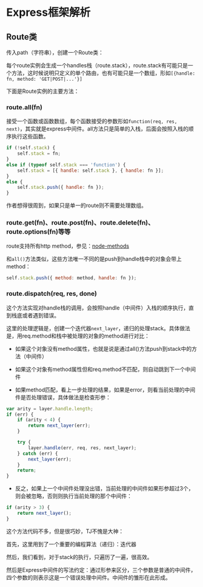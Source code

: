 # Express框架解析

## Route类

传入path（字符串），创建一个Route类：

每个route实例会生成一个handles栈（route.stack），route.stack有可能只是一个方法，这时候说明只定义的单个路由，也有可能只是一个数组，形如`[{handle: fn, method: 'GET|POST|...'}]`

下面是Route实例的主要方法：

### route.all(fn)

接受一个函数或函数数组，每个函数接受的参数形如`function(req, res, next)`，其实就是express中间件。all方法只是简单的入栈，后面会按照入栈的顺序执行这些函数。

``` javascript
if (!self.stack) {
    self.stack = fn;
}
else if (typeof self.stack === 'function') {
    self.stack = [{ handle: self.stack }, { handle: fn }];
}
else {
    self.stack.push({ handle: fn });
}
```

作者想得很周到，如果只是单一的route则不需要处理数组。

### route.get(fn)、route.post(fn)、route.delete(fn)、route.options(fn)等等

route支持所有http method，参见：[node-methods](https://github.com/visionmedia/node-methods)

和`all()`方法类似，这些方法唯一不同的是push到handle栈中的对象会带上method：

``` javascript
self.stack.push({ method: method, handle: fn });
```

### route.dispatch(req, res, done)

这个方法实现对handle栈的调用，会按照handle（中间件）入栈的顺序执行，直到栈底或者遇到错误。

这里的处理逻辑是，创建一个迭代器`next_layer`，递归的处理stack。具体做法是，用req.method和栈中被处理的对象的method进行对比：

- 如果这个对象没有method属性，也就是说是通过all()方法push到stack中的方法（中间件）

- 如果这个对象有method属性但和req.method不匹配，则自动跳到下一个中间件

- 如果method匹配，看上一步处理的结果，如果是error，则看当前处理的中间件是否处理错误，具体做法是检查形参：

``` javascript
var arity = layer.handle.length;
if (err) {
    if (arity < 4) {
        return next_layer(err);
    }

    try {
        layer.handle(err, req, res, next_layer);
    } catch (err) {
        next_layer(err);
    }
    return;
}
```

- 反之，如果上一个中间件处理没出错，当前处理的中间件如果形参超过3个，则会被忽略，否则则执行当前处理的那个中间件：

``` javascript
if (arity > 3) {
    return next_layer();
}
```

这个方法代码不多，但是很巧妙，TJ不愧是大神：

首先，这里用到了一个重要的编程算法（递归）：迭代器

然后，我们看到，对于stack的执行，只遍历了一遍，很高效。

然后是Express中间件的写法约定：通过形参来区分，三个参数是普通的中间件，四个参数的则表示这是一个错误处理中间件。中间件的雏形在此形成。













